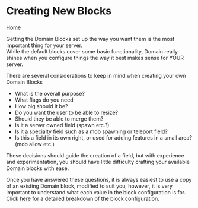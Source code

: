# Creating New Blocks

[Home](https://torpkev.github.io/domain_docs)

Getting the Domain Blocks set up the way you want them is the most important thing for your server.  
While the default blocks cover some basic functionality, Domain really shines when you configure things the way it best makes sense for YOUR server.

There are several considerations to keep in mind when creating your own Domain Blocks

- What is the overall purpose?
- What flags do you need
- How big should it be?
- Do you want the user to be able to resize?
- Should they be able to merge them?
- Is it a server owned field (spawn etc.?)
- Is it a specialty field such as a mob spawning or teleport field?
- Is this a field in its own right, or used for adding features in a small area? (mob allow etc.)

These decisions should guide the creation of a field, but with experience and experimentation, you should have little difficulty crafting your available Domain blocks with ease. 


Once you have answered these questions, it is always easiest to use a copy of an existing Domain block, modified to suit you, however, it is very important to understand what each value in the block configuration is for.  Click [here](https://torpkev.github.io/domain_docs/blockconfig) for a detailed breakdown of the block configuration.
